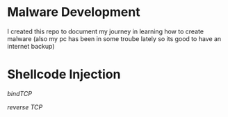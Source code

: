 # Malware Development

I created this repo to document my journey in learning how to create malware (also my pc has been in some troube lately so its good to have an internet backup)


# Shellcode Injection
*bindTCP*

*reverse TCP*




